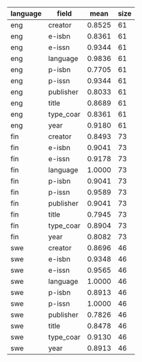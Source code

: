 | language   | field     |   mean |   size |
|------------|-----------|--------|--------|
| eng        | creator   | 0.8525 |     61 |
| eng        | e-isbn    | 0.8361 |     61 |
| eng        | e-issn    | 0.9344 |     61 |
| eng        | language  | 0.9836 |     61 |
| eng        | p-isbn    | 0.7705 |     61 |
| eng        | p-issn    | 0.9344 |     61 |
| eng        | publisher | 0.8033 |     61 |
| eng        | title     | 0.8689 |     61 |
| eng        | type_coar | 0.8361 |     61 |
| eng        | year      | 0.9180 |     61 |
| fin        | creator   | 0.8493 |     73 |
| fin        | e-isbn    | 0.9041 |     73 |
| fin        | e-issn    | 0.9178 |     73 |
| fin        | language  | 1.0000 |     73 |
| fin        | p-isbn    | 0.9041 |     73 |
| fin        | p-issn    | 0.9589 |     73 |
| fin        | publisher | 0.9041 |     73 |
| fin        | title     | 0.7945 |     73 |
| fin        | type_coar | 0.8904 |     73 |
| fin        | year      | 0.8082 |     73 |
| swe        | creator   | 0.8696 |     46 |
| swe        | e-isbn    | 0.9348 |     46 |
| swe        | e-issn    | 0.9565 |     46 |
| swe        | language  | 1.0000 |     46 |
| swe        | p-isbn    | 0.8913 |     46 |
| swe        | p-issn    | 1.0000 |     46 |
| swe        | publisher | 0.7826 |     46 |
| swe        | title     | 0.8478 |     46 |
| swe        | type_coar | 0.9130 |     46 |
| swe        | year      | 0.8913 |     46 |
